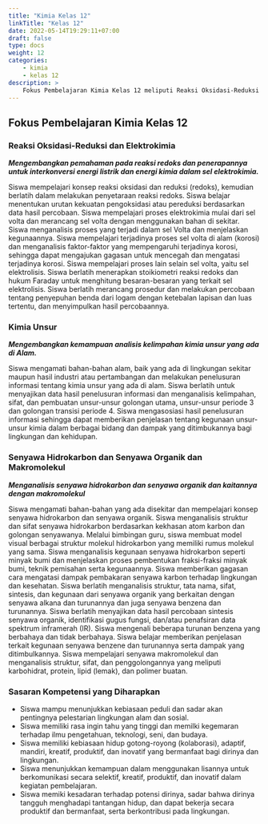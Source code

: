 ```yaml
---
title: "Kimia Kelas 12"
linkTitle: "Kelas 12"
date: 2022-05-14T19:29:11+07:00
draft: false
type: docs
weight: 12
categories:
    - kimia
    - kelas 12
description: >
    Fokus Pembelajaran Kimia Kelas 12 meliputi Reaksi Oksidasi-Reduksi dan Elektrokimia, Kimia Unsur, Senyawa Hidrokarbon dan Senyawa Organik dan Makromolekul.
---
```


## Fokus Pembelajaran Kimia Kelas 12
### Reaksi Oksidasi-Reduksi dan Elektrokimia
***Mengembangkan pemahaman pada reaksi redoks dan penerapannya untuk interkonversi energi listrik dan energi kimia dalam sel elektrokimia.***

Siswa mempelajari konsep reaksi oksidasi dan reduksi (redoks), kemudian berlatih dalam melakukan penyetaraan reaksi redoks. Siswa belajar menentukan urutan kekuatan pengoksidasi atau pereduksi berdasarkan data hasil percobaan. Siswa mempelajari proses elektrokimia mulai dari sel volta dan merancang sel volta dengan menggunakan bahan di sekitar. Siswa menganalisis proses yang terjadi dalam sel Volta dan menjelaskan kegunaannya. Siswa mempelajari terjadinya proses sel volta di alam (korosi) dan menganalisis faktor-faktor yang mempengaruhi terjadinya korosi, sehingga dapat mengajukan gagasan untuk mencegah dan mengatasi terjadinya korosi. Siswa mempelajari proses lain selain sel volta, yaitu sel elektrolisis. Siswa berlatih menerapkan stoikiometri reaksi redoks dan hukum Faraday untuk menghitung besaran-besaran yang terkait sel elektrolisis. Siswa berlatih merancang prosedur dan melakukan percobaan tentang penyepuhan benda dari logam dengan ketebalan lapisan dan luas tertentu, dan menyimpulkan hasil percobaannya.

### Kimia Unsur
***Mengembangkan kemampuan analisis kelimpahan kimia unsur yang ada di Alam.***

Siswa mengamati bahan-bahan alam, baik yang ada di lingkungan sekitar maupun hasil industri atau pertambangan dan melakukan penelusuran informasi tentang kimia unsur yang ada di alam. Siswa berlatih untuk menyajikan data hasil penelusuran informasi dan menganalisis kelimpahan, sifat, dan pembuatan unsur-unsur golongan utama, unsur-unsur periode 3 dan golongan transisi periode 4. Siswa mengasosiasi hasil penelusuran informasi sehingga dapat memberikan penjelasan tentang kegunaan unsur-unsur kimia dalam berbagai bidang dan dampak yang ditimbukannya bagi lingkungan dan kehidupan.

### Senyawa Hidrokarbon dan Senyawa Organik dan Makromolekul
***Menganalisis senyawa hidrokarbon dan senyawa organik dan kaitannya dengan makromolekul***

Siswa mengamati bahan-bahan yang ada disekitar dan mempelajari konsep senyawa hidrokarbon dan senyawa organik. Siswa menganalisis struktur dan sifat senyawa hidrokarbon berdasarkan kekhasan atom karbon dan golongan senyawanya. Melalui bimbingan guru, siswa membuat model visual berbagai struktur molekul hidrokarbon yang memiliki rumus molekul yang sama. Siswa menganalisis kegunaan senyawa hidrokarbon seperti minyak bumi dan menjelaskan proses pembentukan fraksi-fraksi minyak bumi, teknik pemisahan serta kegunaannya. Siswa memberikan gagasan cara mengatasi dampak pembakaran senyawa karbon terhadap lingkungan dan kesehatan. Siswa berlatih menganalisis struktur, tata nama, sifat, sintesis, dan kegunaan dari senyawa organik yang berkaitan dengan senyawa alkana dan turunannya dan juga senyawa benzena dan turunannya. Siswa berlatih menyajikan data hasil percobaan sintesis senyawa organik, identifikasi gugus fungsi, dan/atau penafsiran data spektrum inframerah (IR). Siswa mengenali beberapa turunan benzena yang berbahaya dan tidak berbahaya. Siswa belajar memberikan penjelasan terkait kegunaan senyawa benzene dan turunannya serta dampak yang ditimbulkannya. Siswa mempelajari senyawa makromolekul dan menganalisis struktur, sifat, dan penggolongannya yang meliputi karbohidrat, protein, lipid (lemak), dan polimer buatan.

### Sasaran Kompetensi yang Diharapkan
- Siswa mampu menunjukkan kebiasaan peduli dan sadar akan pentingnya pelestarian lingkungan alam dan sosial.
- Siswa memiliki rasa ingin tahu yang tinggi dan memilki kegemaran terhadap ilmu pengetahuan, teknologi, seni, dan budaya.
- Siswa memiliki kebiasaan hidup gotong-royong (kolaborasi), adaptif, mandiri, kreatif, produktif, dan inovatif yang bermanfaat bagi dirinya dan lingkungan.
- Siswa menunjukkan kemampuan dalam menggunakan lisannya untuk berkomunikasi secara selektif, kreatif, produktif, dan inovatif dalam kegiatan pembelajaran.
- Siswa memiki kesadaran terhadap potensi dirinya, sadar bahwa dirinya tangguh menghadapi tantangan hidup, dan dapat bekerja secara produktif dan bermanfaat, serta berkontribusi pada lingkungan.